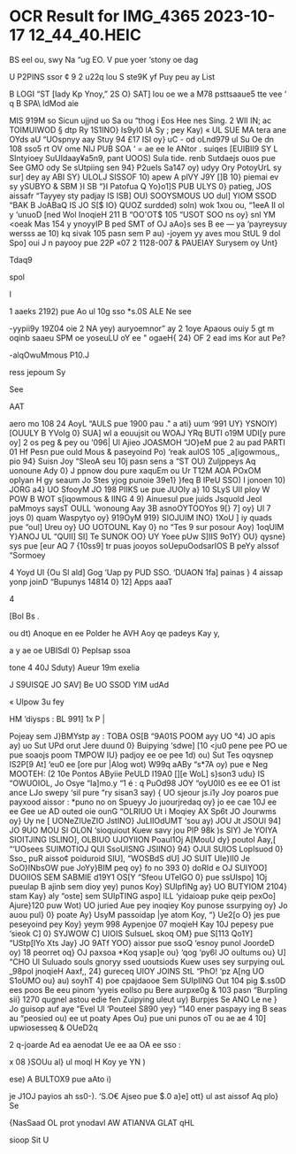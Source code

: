# OCR Result for IMG_4365 2023-10-17 12_44_40.HEIC

BS eel ou, swy
Na
“ug EO.
V pue yoer ‘stony oe
dag

U P2PINS ssor ¢ 9
2 u22q lou S ste9K yf Puy
peu ay List

B LOGI “ST [lady Kp Ynoy,”
2S O} SAT] lou oe we a
M78 psttsaaue5 tte vee ‘ q
B SPA\ IdMod aie

MIS 919M so Sicun
ujjnd uo Sa ou “thog i
Eos Hee nes Sing.
2 WII IN; ac
TOIMUIWOD § dtp Ry
1S1INO} Is9yI0 IA Sy
; pey Kay) «
UL SUE MA tera ane
OYds aU “UOspnyy aay Stuy
94 £17 ISI oy} uC -
od oLnd979 ul Su Oe
dn 108 sso5 rt OV ome
NIJ PUB SOA ‘
= ae ee Ie ANtor
. suiqes [EUIBII9
SY L SIntyioey SuUIdaay¥a5n9,
pant UOOS) Sula tide.
renb Sutdaejs ouos pue See
GMO ody Se sUtpiing sen
94} P2ueIs Sa147 oy) udyy
Ory PotoyUrL sy sur] dey ay
ABI SY} ULOLJ SISSOF 10) apew
A plVY J9Y []B 10} piemai ev sy
ySUBYO & SBM }I SB “}I Patofua
Q Yo}o1]S PUB ULYS 0} patieg,
JOS aissafr “Tayyey sty padjay
IS ISB] OU) SOOYSMOUS UO dul]
YIOM SSOD “BAK B JoABaQ IS JO
S[$ IO} QUOZ surdded) soln)
wok 1xou ou, “1eeA II ol
y ‘unuoD [ned Wol InoqieH
211 B “OO'OT$ 105 “USOT SOO
ns oy} snl YM <oeak Mas 154
y ynoyyIP B ped SMT
of OJ aAo}s ses B ee —
ya ‘payreysuy wersss ae 10)
kq sivak 105 pasn sem P au)
-joyem
yy aves mou StUL 9 dol
Spo] oui J
n payooy pue 22P «07 2
1128-007 & PAUEIAY
Surysem oy Unt}

Tdaq9

spol

I

1 aaeks 2192) pue Ao ul
10g sso *s.0S ALE Ne see

-yypii9y 19Z04 oie
2 NA yey) auryoemnor” ay
2 1oye Apaous ouiy 5 gt
m oqinb saaeu SPM oe
yoseuLU oY ee "
ogaeH{ 24} OF 2 ead
ims Kor aut Pe?

-alqOwuMmous P10.J

ress jepoum Sy

See

AAT

aero mo 108 24 AoyL “AULS pue 1900 pau
." a ati} uum ‘991 UY} YSNOIY) [OUULY B YVoIg 0} SUA]
wl a eouujsit ou WOAJ YRq BUTI o19M UDI[y pure oy]
2 os peg & pey ou ‘096| Ul Ajieo JOASMOH “JO}eM pue
2 au pad PARTI 01 Hf Pesn pue ould Mous & paseyoind
Po) ‘reak aulOS 105 _a[igowmous,, pio 94} Suisn Joy
“SIeoA
seu 10j pasn sens a “ST OU) Zuljppeys Aq uonoune Ady 0}
J ppnow dou pure xaquEm ou Ur T12M AOA POxOM opIyan
H gy seaum Jo Stes yjog punoie 39e1} }feq B IPeU SSO)
I jonoen 10) JORG a4} UO SfooyM JO 198 PIIKS ue pue JUOIy
a} 10 SLyS UII ploy W POW B WOT s[iqowmous & IING
4 9) Ainuesul pue juids Jsquold Jeol paMmoys saysT OULL
‘wonoung Aay 3B asnoOYTOOYos 9[} 7] oy} Ul
7 joys 0) quam Waspytyo oy} 919OyM 919} SIOJUIM INO} 1XoU
] iy quads pue “oul] Ureu oy} UO UOTOUNL Kay 0} no “Tes
9 sur posour Aoy) 1oqUIM Y}ANOJ UL “QUII] SI] Te SUNOK OO}
UY Yoee pUw S]IIS 9o1Y} OU} qysne} sys pue [eur AQ
7 {10ss9] tr puas jooyos soUepuOodsarIOS B peYy aIssof “Sormoey

4 Yoyd Ul {Ou Sl ald] Gog ‘Uap py PUD SSO. ‘DUAON 1fa] painas
} 4 aissap yonp joinD “Bupunys 14814 0} 12] Apps aaaT

4

[Bol Bs .

ou dt) Anoque en ee
Polder he AVH Aoy qe padeys Kay y,

a y ae oe UBISdI 0} Peplsap ssoa

tone 4 40J Sduty) Aueur 19m exelia

J S9UISQE JO SAV] Be UO SSOD YIM udAd

« Ulpow 3u fey

HM ‘diysps
: BL
991] 1x P |

Pojeay sem J}BMYstp ay : TOBA OS[B “9A01S POOM ayy UO
°4) JO apis ay) uo Sut UPd orut Jere duund 0} Buipying
‘sdwe] [10 <ju0 pene pee PO ue pue soaojs poom
TMPOW IU} padjoy ee oe pee 1d) ou) Sut Tes
oqysnep IS2P[9 At] ‘eu0 ee [ore pur |Alog wot)
W99q aABy “s*7A oy) pue e Neg MOOTEH: (2 10e Pontos
AByiie PeULD I19A0 [][e WoL] s}son3 udu}
IS “OWUOIOL, Jo Osye “Ia]mo.y “1 é : q
PuOd98 JOY “oyU0I0 es ee ee
O1 ist ance LJo swepy ‘sil pure “ry sisan3 say)
{ UO sjeour js.i1y Joy poaros pue payxood aissor
: *puno
no on Spueyy Jo juourjredaq oy} jo ee cae
10J ee ee Gee ue AD outed oie ounG
“OLRIUO Ut i Moqiey AX Sp6t JO Jourwms oy} Uy
ne [ UONeZIUeZIO JstINO} JuLIIOdUMT ‘sou ay) JOU Jt
JSOUI 94] JO 9UO MOU SI OLON ‘sioquiout Kuew savy jou
PIP 98k )s SIY) Je YOIYA SIOITJING ISLINO], OLBIUO UJOYIION
Poaul1Oj A[MouU dy} poutol Aay,[ “‘UOsees SUIMOTIOJ QUI SsoUISNG
JSIINO} 94} OJUI SUIOS LopIsuod 0} Sso_ puR aisso¢ poiduroid
SIU], “WOSBdS dU] JO SUIT UIe}II0 Je SoO}INbsOW pue JoYy}BIM
peq oy} fo no 393 0} doRId e OJ SUIYOO] DUOIIOS SEM
SABMIE d19Y1 OS[Y “Sfeou UTeIGO 0} pue ssUIspo] 1Oj pueulap
B ajinb sem dioy yey) punos Koy} SUIpfINg ay} UO BUTYIOM
2104} stam Kay} aly “oste] sem SUIpTING aspo] ILL
‘yidaioap puke qeip pexOo] Ajure}120 puw Wot) UO juried
Aue pey inoqiey Koy punose ssurpying oy} Jo auou pul}
0} poate Ay} UsyM passoidap |ye atom Koy, “} Ue2[o O}
jes pue peseyoind pey Koy} yeym 998 Aypenjoe 07 moqieH
Kay 10J pepesy pue ‘sieok C] 0} SYJWOW C] UIOIS SuIsueL
skoq OM} pue S[113 Qo1Y] “UStp[IYo Xts Jay} JO 9ATf YOO}
aissor pue ssoQ ‘esnoy punol JoordeD oy) 18 peorret oq}
OJ paxsoa *Koq ysap]e ou} ‘qog ‘py6l JO oultums ou} U]
“CHO Ul Suluado souls
gnoryy ssed uoutsiods Kuew uses sey surpying
ouL _98pol jnoqieH Aaxf,, 24} gureceq UIOY JOINS
StL “PhO! ‘pz A[ng UO S1oUMO ou} au) soyhT 4) poe
cpajdaooe Sem SUIpIING Out 104 pig $.ss0D ees
poos Be eeu pinom ‘yyeis eollso pu Bere
aurpxe0g & 103 pasn “Burpling sii} 1270 qugnel
astou edie fen Zuipying uleut uy) Burpjes Se ANO
Le ne } Jo guisop auf aye “Evel Ul ‘Pouteel S890
yey} “140 ener paspayy ing B seas au “peosied ou)
ee ut poaty Apes Ou} pue uni punos
oT ou ae ae 4 10] upwiosesseq & OUeD2q

2 q-joarde
Ad ea aenodat Ue ee aa OA ee
sso :

x 08 }SOUu al} ul moql H Koy ye YN )

ese) A BULTOX9 pue aAto i)

je J1OJ payios ah ss0-). ‘S.O€ Ajseo pue $.0 a}e] ott} ul
ast aissof Aq plo} Se

{NasSaad OL prot
ynodavl AW ATIANVA GLAT qHL

sioop Sit U

